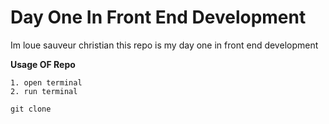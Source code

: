 # Day One In Front End Development
 Im loue sauveur christian this repo is my day one in front end development 

**Usage OF Repo**

    1. open terminal
    2. run terminal

``git clone``
